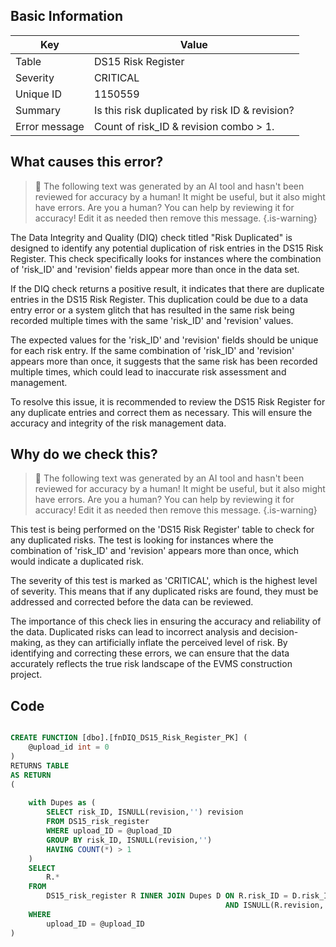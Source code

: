 ## Basic Information
| Key         | Value          |
|-------------|----------------|
| Table       | DS15 Risk Register |
| Severity    | CRITICAL |
| Unique ID   | 1150559   |
| Summary     | Is this risk duplicated by risk ID & revision? |
| Error message | Count of risk_ID & revision combo > 1. |

## What causes this error?

> :robot: The following text was generated by an AI tool and hasn't been reviewed for accuracy by a human! It might be useful, but it also might have errors. Are you a human? You can help by reviewing it for accuracy! Edit it as needed then remove this message.
{.is-warning}

The Data Integrity and Quality (DIQ) check titled "Risk Duplicated" is designed to identify any potential duplication of risk entries in the DS15 Risk Register. This check specifically looks for instances where the combination of 'risk_ID' and 'revision' fields appear more than once in the data set.

If the DIQ check returns a positive result, it indicates that there are duplicate entries in the DS15 Risk Register. This duplication could be due to a data entry error or a system glitch that has resulted in the same risk being recorded multiple times with the same 'risk_ID' and 'revision' values.

The expected values for the 'risk_ID' and 'revision' fields should be unique for each risk entry. If the same combination of 'risk_ID' and 'revision' appears more than once, it suggests that the same risk has been recorded multiple times, which could lead to inaccurate risk assessment and management.

To resolve this issue, it is recommended to review the DS15 Risk Register for any duplicate entries and correct them as necessary. This will ensure the accuracy and integrity of the risk management data.
## Why do we check this?

> :robot: The following text was generated by an AI tool and hasn't been reviewed for accuracy by a human! It might be useful, but it also might have errors. Are you a human? You can help by reviewing it for accuracy! Edit it as needed then remove this message.
{.is-warning}

This test is being performed on the 'DS15 Risk Register' table to check for any duplicated risks. The test is looking for instances where the combination of 'risk_ID' and 'revision' appears more than once, which would indicate a duplicated risk. 

The severity of this test is marked as 'CRITICAL', which is the highest level of severity. This means that if any duplicated risks are found, they must be addressed and corrected before the data can be reviewed. 

The importance of this check lies in ensuring the accuracy and reliability of the data. Duplicated risks can lead to incorrect analysis and decision-making, as they can artificially inflate the perceived level of risk. By identifying and correcting these errors, we can ensure that the data accurately reflects the true risk landscape of the EVMS construction project.
## Code

```sql

CREATE FUNCTION [dbo].[fnDIQ_DS15_Risk_Register_PK] (
	@upload_id int = 0
)
RETURNS TABLE
AS RETURN
(
	
	with Dupes as (
		SELECT risk_ID, ISNULL(revision,'') revision
		FROM DS15_risk_register
		WHERE upload_ID = @upload_ID
		GROUP BY risk_ID, ISNULL(revision,'')
		HAVING COUNT(*) > 1
	)
	SELECT 
		R.*
	FROM 
		DS15_risk_register R INNER JOIN Dupes D ON R.risk_ID = D.risk_ID 
												AND ISNULL(R.revision,'') = D.revision
	WHERE 
		upload_ID = @upload_ID
)
```
